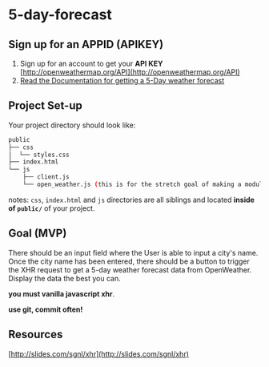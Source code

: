 # 5-day-forecast

## Sign up for an APPID (APIKEY)

1. Sign up for an account to get your **API KEY** [http://openweathermap.org/API](http://openweathermap.org/API)
2. [Read the Documentation for getting a 5-Day weather forecast](http://openweathermap.org/forecast5)

## Project Set-up
Your project directory should look like:

```bash
public
├── css
│  └── styles.css
├── index.html
└── js
    ├── client.js
    └── open_weather.js (this is for the stretch goal of making a module)
```

notes: `css`, `index.html` and `js` directories are all siblings and located **inside of `public/`** of your project.

## Goal (MVP)
There should be an input field where the User is able to input a city's name. Once the city name has been entered, there should be a button to trigger the XHR request to get a 5-day weather forecast data from OpenWeather. Display the data the best you can.

**you must vanilla javascript xhr**.

**use git, commit often!**

## Resources
[http://slides.com/sgnl/xhr](http://slides.com/sgnl/xhr)